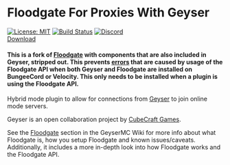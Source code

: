 # Floodgate For Proxies With Geyser

[![License: MIT](https://img.shields.io/badge/license-MIT-blue.svg)](LICENSE)
[![Build Status](https://ci.projectg.dev/job/Floodgate/job/master/badge/icon)](https://ci.projectg.dev/job/Floodgate/job/master/)
[![Discord](https://img.shields.io/discord/853331530004299807?color=7289da&label=discord&logo=discord&logoColor=white)](https://discord.gg/M2SvqCu4e9)  
[Download](https://ci.projectg.dev/job/Floodgate/job/master/)


#### This is a fork of [Floodgate](https://github.com/GeyserMC/Floodgate) with components that are also included in Geyser, stripped out. This prevents [errors](https://github.com/GeyserMC/Floodgate/issues/178) that are caused by usage of the Floodgate API when both Geyser and Floodgate are installed on BungeeCord or Velocity. This only needs to be installed when a plugin is using the Floodgate API.

Hybrid mode plugin to allow for connections from [Geyser](https://github.com/GeyserMC/Geyser) to join online mode servers.

Geyser is an open collaboration project by [CubeCraft Games](https://cubecraft.net).

See the [Floodgate](https://wiki.geysermc.org/floodgate/) section in the GeyserMC Wiki for more info about what Floodgate is, how you setup Floodgate and known issues/caveats. Additionally, it includes a more in-depth look into how Floodgate works and the Floodgate API.
